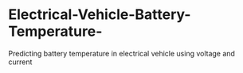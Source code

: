 # Electrical-Vehicle-Battery-Temperature-
Predicting battery temperature in electrical vehicle using voltage and current 
